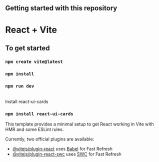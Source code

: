 ## Getting started with this repository

# React + Vite

## To get started

### `npm create vite@latest`

### `npm install`

### `npm run dev`

<br>
Install react-ui-cards
<br>

### `npm install react-ui-cards`

This template provides a minimal setup to get React working in Vite with HMR and some ESLint rules.

Currently, two official plugins are available:

- [@vitejs/plugin-react](https://github.com/vitejs/vite-plugin-react/blob/main/packages/plugin-react/README.md) uses [Babel](https://babeljs.io/) for Fast Refresh
- [@vitejs/plugin-react-swc](https://github.com/vitejs/vite-plugin-react-swc) uses [SWC](https://swc.rs/) for Fast Refresh
